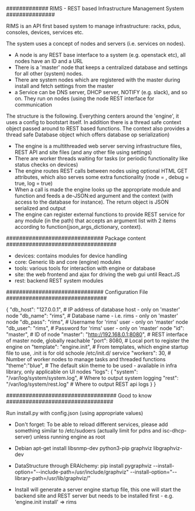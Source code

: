 ############# RIMS - REST based Infrastructure Management System ###############

RIMS is an API first based system to manage infrastructure: racks, pdus, consoles, devices, services etc.

The system uses a concept of nodes and servers (i.e. services on nodes).
- A node is any REST base interface to a system (e.g. openstack etc), all nodes have an ID and a URL
- There is a 'master' node that keeps a centralized database and settings for all other (system) nodes.
- There are system nodes which are registered with the master during install and fetch settings from the master
- a Service can be DNS server, DHCP server, NOTIFY (e.g. slack), and so on. They run on nodes (using the node REST interface for communication 

The structure is the following. Everything centers around the 'engine', it uses a config to bootstart itself. In addition there is a thread safe context object passed around to REST based functions. The context also provides a thread safe Database object which offers database op serialization)
- The engine is a multithreaded web server serving infrastructure files, REST API and site files (and any other file using settings)
- There are worker threads waiting for tasks (or periodic functionality like status checks on devices)
- The engine routes REST calls between nodes using optional HTML GET attributes, which also serves some extra functionality (node = <node>, debug = true, log = true)
- When a call is made the engine looks up the appropriate module and function and feeds a de-JSON:ed argument and the context (with access to the database for instance). The return object is JSON serialized and output
- The engine can register external functions to provide REST service for any module (in the path) that accepts an argument list with 2 items according to function(json_args_dictionary, context).


############################## Package content ##################################
- devices: contains modules for device handling 
- core: Generic lib and core (engine) modules
- tools: various tools for interaction with engine or database
- site: the web frontend and ajax for driving the web gui until React.JS
- rest: backend REST system modules


############################## Configuration File ###############################

{
    "db_host": "127.0.0.1", # IP address of database host - only on 'master' node
    "db_name": "rims",      # Database name - i.e. rims   - only on 'master' node
    "db_pass": "rims",      # Username for 'rims' user    - only on 'master' node
    "db_user": "rims",      # Password for 'rims' user    - only on 'master' node
    "id": "master",         # ID of node
    "master": "http://192.168.0.1:8080",   # REST interface of master node, globally reachable
    "port": 8080,           # Local port to register the engine on
    "template": "engine.init", # From templates, which engine startup file to use, .init is for old schoole /etc/init.d/ service
    "workers": 30,          # Number of worker nodes to manage tasks and threaded functions
    "theme":"blue",         # The default skin theme to be used - available in infra library, only applicable on UI nodes
    "logs": {
        "system": "/var/log/system/system.log",  # Where to output system logging
        "rest": "/var/log/system/rest.log"       # Where to output REST api logs
    }
}

################################## Good to know #################################

Run install.py with config.json (using appropriate values)

- Don't forget:
To be able to reload different services, please add something similar to /etc/sudoers (actually limit for pdns and isc-dhcp-server) unless running engine as root

- Debian
apt-get install libsnmp-dev python3-pip graphviz libgraphviz-dev

- DataStructure through ERAlchemy:
pip install pygraphviz --install-option="--include-path=/usr/include/graphviz" --install-option="--library-path=/usr/lib/graphviz/"

- Install will generate a server engine startup file, this one will start the backend site and REST server but needs to be installed first - e.g. 'engine.init install' => rims
